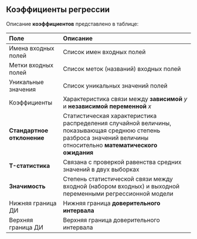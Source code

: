 ## Коэффициенты регрессии

Описание **коэффициентов** представлено в таблице:

| Поле | Описание |
|:--------------------|:----------|
| Имена входных полей | Список имен входных полей |
| Метки входных полей | Список меток (названий) входных полей |
| Уникальные значения | Список уникальных значений полей |
| Коэффициенты | Характеристика связи между **зависимой** *y* и **независимой переменной** *x* |
| **Стандартное отклонение** | Статистическая характеристика распределения случайной величины, показывающая среднюю степень разброса значений величины относительно **математического ожидания** |
| **T-статистика** | Связана с проверкой равенства средних значений в двух выборках                                      |
| **Значимость**   | Степень статистической связи между входной (набором входных) и выходной переменными регрессионной модели                             |
| Нижняя граница ДИ | Нижняя граница **доверительного интервала** |
| Верхняя граница ДИ | Верхняя граница доверительного интервала |